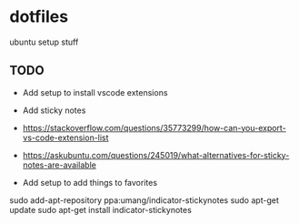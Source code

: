 # dotfiles
ubuntu setup stuff


TODO
----

- Add setup to install vscode extensions
- Add sticky notes

- https://stackoverflow.com/questions/35773299/how-can-you-export-vs-code-extension-list
- https://askubuntu.com/questions/245019/what-alternatives-for-sticky-notes-are-available
- Add setup to add things to favorites

sudo add-apt-repository ppa:umang/indicator-stickynotes
sudo apt-get update
sudo apt-get install indicator-stickynotes
